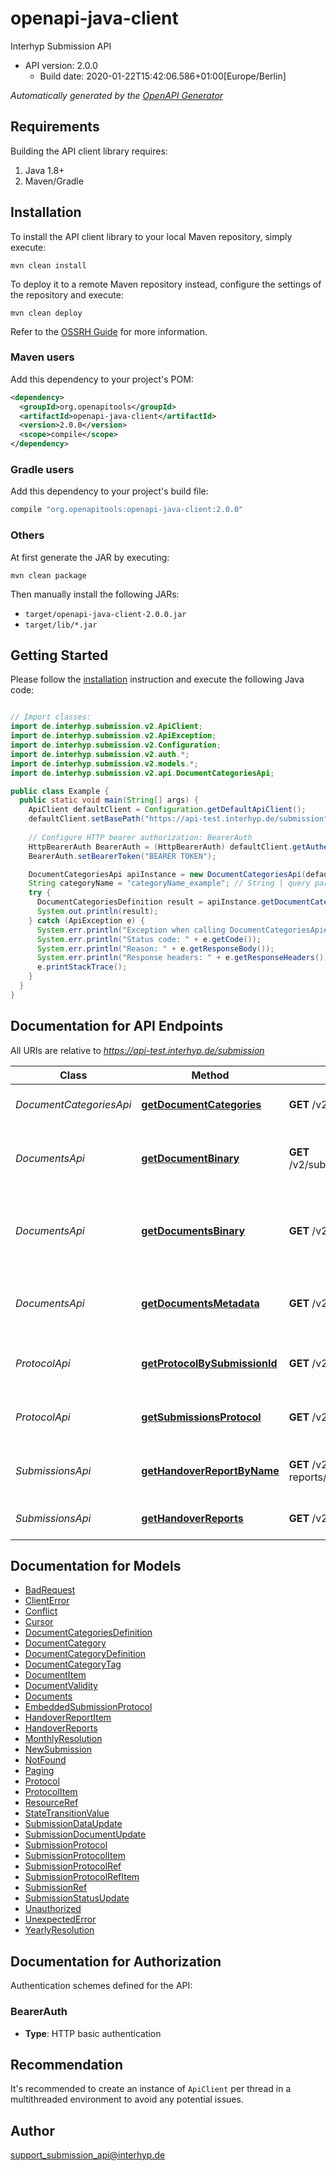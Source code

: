 # openapi-java-client

Interhyp Submission API
- API version: 2.0.0
  - Build date: 2020-01-22T15:42:06.586+01:00[Europe/Berlin]

*Automatically generated by the [OpenAPI Generator](https://openapi-generator.tech)*


## Requirements

Building the API client library requires:
1. Java 1.8+
2. Maven/Gradle

## Installation

To install the API client library to your local Maven repository, simply execute:

```shell
mvn clean install
```

To deploy it to a remote Maven repository instead, configure the settings of the repository and execute:

```shell
mvn clean deploy
```

Refer to the [OSSRH Guide](http://central.sonatype.org/pages/ossrh-guide.html) for more information.

### Maven users

Add this dependency to your project's POM:

```xml
<dependency>
  <groupId>org.openapitools</groupId>
  <artifactId>openapi-java-client</artifactId>
  <version>2.0.0</version>
  <scope>compile</scope>
</dependency>
```

### Gradle users

Add this dependency to your project's build file:

```groovy
compile "org.openapitools:openapi-java-client:2.0.0"
```

### Others

At first generate the JAR by executing:

```shell
mvn clean package
```

Then manually install the following JARs:

* `target/openapi-java-client-2.0.0.jar`
* `target/lib/*.jar`

## Getting Started

Please follow the [installation](#installation) instruction and execute the following Java code:

```java

// Import classes:
import de.interhyp.submission.v2.ApiClient;
import de.interhyp.submission.v2.ApiException;
import de.interhyp.submission.v2.Configuration;
import de.interhyp.submission.v2.auth.*;
import de.interhyp.submission.v2.models.*;
import de.interhyp.submission.v2.api.DocumentCategoriesApi;

public class Example {
  public static void main(String[] args) {
    ApiClient defaultClient = Configuration.getDefaultApiClient();
    defaultClient.setBasePath("https://api-test.interhyp.de/submission");
    
    // Configure HTTP bearer authorization: BearerAuth
    HttpBearerAuth BearerAuth = (HttpBearerAuth) defaultClient.getAuthentication("BearerAuth");
    BearerAuth.setBearerToken("BEARER TOKEN");

    DocumentCategoriesApi apiInstance = new DocumentCategoriesApi(defaultClient);
    String categoryName = "categoryName_example"; // String | query parameter to filter the selected documents based on the provided category.
    try {
      DocumentCategoriesDefinition result = apiInstance.getDocumentCategories(categoryName);
      System.out.println(result);
    } catch (ApiException e) {
      System.err.println("Exception when calling DocumentCategoriesApi#getDocumentCategories");
      System.err.println("Status code: " + e.getCode());
      System.err.println("Reason: " + e.getResponseBody());
      System.err.println("Response headers: " + e.getResponseHeaders());
      e.printStackTrace();
    }
  }
}

```

## Documentation for API Endpoints

All URIs are relative to *https://api-test.interhyp.de/submission*

Class | Method | HTTP request | Description
------------ | ------------- | ------------- | -------------
*DocumentCategoriesApi* | [**getDocumentCategories**](docs/DocumentCategoriesApi.md#getDocumentCategories) | **GET** /v2/documents/categories | Delievers document categories
*DocumentsApi* | [**getDocumentBinary**](docs/DocumentsApi.md#getDocumentBinary) | **GET** /v2/submissions/{submissionId}/documents/{documentId}/binaries | Delievers specific submission document in &#x60;pdf&#x60; format
*DocumentsApi* | [**getDocumentsBinary**](docs/DocumentsApi.md#getDocumentsBinary) | **GET** /v2/submissions/{submissionId}/documents/binaries | Delievers all submission relevant documents as binary format.
*DocumentsApi* | [**getDocumentsMetadata**](docs/DocumentsApi.md#getDocumentsMetadata) | **GET** /v2/submissions/{submissionId}/documents/metadata | Delievers all submission relevant documents metadata
*ProtocolApi* | [**getProtocolBySubmissionId**](docs/ProtocolApi.md#getProtocolBySubmissionId) | **GET** /v2/submissions/{submissionId}/protocol | Get protocol for a specific submission
*ProtocolApi* | [**getSubmissionsProtocol**](docs/ProtocolApi.md#getSubmissionsProtocol) | **GET** /v2/submissions/protocol | Delivers all submissions protocol for a provider
*SubmissionsApi* | [**getHandoverReportByName**](docs/SubmissionsApi.md#getHandoverReportByName) | **GET** /v2/submissions/{submissionId}/handover-reports/{handoverReportName} | Get a specific handover report
*SubmissionsApi* | [**getHandoverReports**](docs/SubmissionsApi.md#getHandoverReports) | **GET** /v2/submissions/{submissionId}/handover-reports | Get handover reports


## Documentation for Models

 - [BadRequest](docs/BadRequest.md)
 - [ClientError](docs/ClientError.md)
 - [Conflict](docs/Conflict.md)
 - [Cursor](docs/Cursor.md)
 - [DocumentCategoriesDefinition](docs/DocumentCategoriesDefinition.md)
 - [DocumentCategory](docs/DocumentCategory.md)
 - [DocumentCategoryDefinition](docs/DocumentCategoryDefinition.md)
 - [DocumentCategoryTag](docs/DocumentCategoryTag.md)
 - [DocumentItem](docs/DocumentItem.md)
 - [DocumentValidity](docs/DocumentValidity.md)
 - [Documents](docs/Documents.md)
 - [EmbeddedSubmissionProtocol](docs/EmbeddedSubmissionProtocol.md)
 - [HandoverReportItem](docs/HandoverReportItem.md)
 - [HandoverReports](docs/HandoverReports.md)
 - [MonthlyResolution](docs/MonthlyResolution.md)
 - [NewSubmission](docs/NewSubmission.md)
 - [NotFound](docs/NotFound.md)
 - [Paging](docs/Paging.md)
 - [Protocol](docs/Protocol.md)
 - [ProtocolItem](docs/ProtocolItem.md)
 - [ResourceRef](docs/ResourceRef.md)
 - [StateTransitionValue](docs/StateTransitionValue.md)
 - [SubmissionDataUpdate](docs/SubmissionDataUpdate.md)
 - [SubmissionDocumentUpdate](docs/SubmissionDocumentUpdate.md)
 - [SubmissionProtocol](docs/SubmissionProtocol.md)
 - [SubmissionProtocolItem](docs/SubmissionProtocolItem.md)
 - [SubmissionProtocolRef](docs/SubmissionProtocolRef.md)
 - [SubmissionProtocolRefItem](docs/SubmissionProtocolRefItem.md)
 - [SubmissionRef](docs/SubmissionRef.md)
 - [SubmissionStatusUpdate](docs/SubmissionStatusUpdate.md)
 - [Unauthorized](docs/Unauthorized.md)
 - [UnexpectedError](docs/UnexpectedError.md)
 - [YearlyResolution](docs/YearlyResolution.md)


## Documentation for Authorization

Authentication schemes defined for the API:
### BearerAuth

- **Type**: HTTP basic authentication


## Recommendation

It's recommended to create an instance of `ApiClient` per thread in a multithreaded environment to avoid any potential issues.

## Author

support_submission_api@interhyp.de


